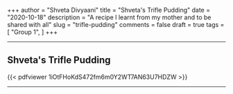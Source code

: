 +++
author = "Shveta Divyaani"
title = "Shveta's Trifle Pudding"
date = "2020-10-18"
description = "A recipe I learnt from my mother and to be shared with all"
slug = "trifle-pudding"
comments = false
draft = true
tags = [
    "Group 1",
]
+++

---

## Shveta's Trifle Pudding

{{< pdfviewer 1iOtFHoKdS472fm6m0Y2WT7AN63U7HDZW >}}

---
